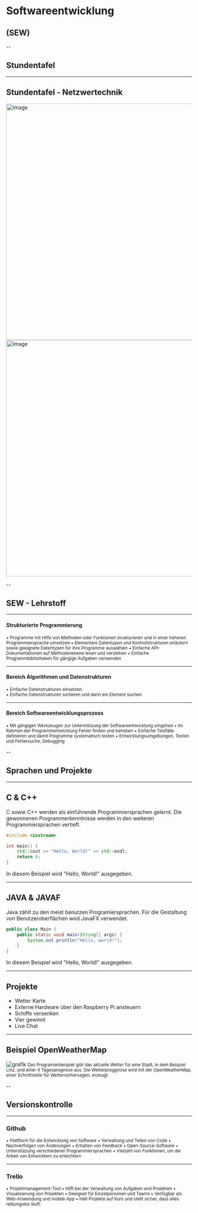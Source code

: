 # Softwareentwicklung 
<h2>(SEW) </h2> 


--

## Stundentafel

---

## Stundentafel - Netzwertechnik

<img width="640" alt="image" src="https://user-images.githubusercontent.com/95867717/207616319-1fd10300-4f59-4b58-a9a9-49dd9a6c5cfd.png">
<img width="640" alt="image" src="https://user-images.githubusercontent.com/95867717/207616421-d062a7f1-9ea2-4e8a-9411-672eae5f12d2.png">

--

## SEW - Lehrstoff  

---

#### Strukturierte Programmierung 
<p style='text-align: left;'> 
<small>• Programme mit Hilfe von Methoden oder Funktionen strukturieren und in einer höheren Programmiersprache umsetzen </small>
<small>• Elementare Datentypen und Kontrollstrukturen erläutern sowie geeignete Datentypen für ihre Programme auswählen </small>
<small>• Einfache API-Dokumentationen auf Methodenebene lesen und verstehen </small>
<small>• Einfache Programmbibliotheken für gängige Aufgaben verwenden </small>

</p>

---

#### Bereich Algorithmen und Datenstrukturen
<p style='text-align: left;'> 
<small>• Einfache Datenstrukturen einsetzen </small> <br>
<small>• Einfache Datenstrukturen sortieren und darin ein Element suchen </small>
</p>

---

#### Bereich Softwareentwicklungsprozess
<p style='text-align: left;'> 
<small>• Mit gängigen Werkzeugen zur Unterstützung der Softwareentwicklung umgehen </small>
<small>• Im Rahmen der Programmentwicklung Fehler finden und beheben </small>
<small>• Einfache Testfälle definieren und damit Programme systematisch testen </small>
<small>• Entwicklungsumgebungen, Testen und Fehlersuche, Debugging </small>
</p>

--

## Sprachen und Projekte

---

## C & C++
C sowie C++ werden als einführende Programmiersprachen gelernt. Die gewonnenen Programmerkenntnisse werden in den weiteren Programmiersprachen vertieft.

```c++ 
#include <iostream>

int main() {
    std::cout << "Hello, World!" << std::endl;
    return 0;
}


```
In diesem Beispiel wird "Hello, World!" ausgegeben.

---

## JAVA & JAVAF
Java zählt zu den meist benutzen Programiersprachen. Für die Gestaltung von Benutzeroberflächen wird JavaFX verwendet.


```java
public class Main {
    public static void main(String[] args) {
        System.out.println("Hello, world!");
    }
}

```
In diesem Beispiel wird "Hello, World!" ausgegeben.

---

## Projekte

- Wetter Karte  
- Externe Hardware über den Raspberry Pi ansteuern 
- Schiffe versenken 
- Vier gewinnt
- Live Chat 
 

---

## Beispiel OpenWeatherMap

![grafik](https://user-images.githubusercontent.com/95867710/205023958-8122f4f9-732a-48dd-914d-a0525dc643bd.png)
<small>
Das Programierbeispiel gibt das aktuelle Wetter für eine Stadt, in dem Beispiel Linz, und einer 4 Tagesprognose aus. Die Wetterproggnose wird mit der OpenWeatherMap, einer Schnittstelle für Wettervorhersagen, erzeugt.
</small>

--

## Versionskontrolle

---

### Github

<p style='text-align: left;'> 
<small>• Plattform für die Entwicklung von Software </small>
<small>• Verwaltung und Teilen von Code </small>
<small>• Nachverfolgen von Änderungen </small>
<small>• Erhalten von Feedback </small>
<small>• Open-Source-Software </small>
<small>• Unterstützung verschiedener Programmiersprachen </small>
<small>• Vielzahl von Funktionen, um die Arbeit von Entwicklern zu erleichtern </small>
</p>

---

### Trello

<p style='text-align: left;'> 
<small>• Projektmanagement-Tool </small>
<small>• Hilft bei der Verwaltung von Aufgaben und Projekten </small>
<small>• Visualisierung von Projekten </small>
<small>• Geeignet für Einzelpersonen und Teams </small>
<small>• Verfügbar als Web-Anwendung und mobile App </small>
<small>• Hält Projekte auf Kurs und stellt sicher, dass alles reibungslos läuft. </small>
</p>


